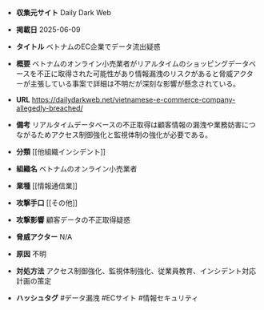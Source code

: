 - **収集元サイト**
Daily Dark Web

- **掲載日**
2025-06-09

- **タイトル**
ベトナムのEC企業でデータ流出疑惑

- **概要**
ベトナムのオンライン小売業者がリアルタイムのショッピングデータベースを不正に取得された可能性があり情報漏洩のリスクがあると脅威アクターが主張している事案で詳細は不明だが深刻な影響が懸念されている。

- **URL**
https://dailydarkweb.net/vietnamese-e-commerce-company-allegedly-breached/

- **備考**
リアルタイムデータベースの不正取得は顧客情報の漏洩や業務妨害につながるためアクセス制御強化と監視体制の強化が必要である。

- **分類**
[[他組織インシデント]]

- **組織名**
ベトナムのオンライン小売業者

- **業種**
[[情報通信業]]

- **攻撃手口**
[[その他]]

- **攻撃影響**
顧客データの不正取得疑惑

- **脅威アクター**
N/A

- **原因**
不明

- **対処方法**
アクセス制御強化、監視体制強化、従業員教育、インシデント対応計画の策定

- **ハッシュタグ**
#データ漏洩 #ECサイト #情報セキュリティ
